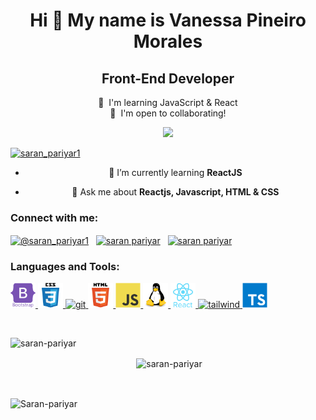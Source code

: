 
<center>
<h1 align="center">Hi 👋 My name is Vanessa Pineiro Morales</h1>

<h2 align="center">Front-End Developer</h2>
<p align="center">
 🧠  I'm learning JavaScript & React <br>
 🤝  I'm open to collaborating!<br>
</p>

<p align="center">
<a href="https://www.twitter.com/officialnesdevs" target="_blank" rel="noreferrer"><img src="https://img.shields.io/twitter/follow/officialnesdevs?logo=twitter&style=for-the-badge&color=f3b5d4&labelColor=000000" /></a>
</p>
<p align="left"> <a href="https://twitter.com/saran_pariyar1" target="blank"><img src="https://img.shields.io/twitter/follow/saran_pariyar1?logo=twitter&style=for-the-badge" alt="saran_pariyar1" /></a> </p>

  
- 🌱 I’m currently learning **ReactJS**

- 💬 Ask me about **Reactjs, Javascript, HTML & CSS**


<h3 align="left">Connect with me:</h3>
<p align="left">
<a href="[https://twitter.com/saran_pariyar1](https://twitter.com/saran_pariyar1)" target="blank"><img align="center" src="https://raw.githubusercontent.com/rahuldkjain/github-profile-readme-generator/master/src/images/icons/Social/twitter.svg" alt="@saran_pariyar1" height="30" width="40" /></a>
&nbsp;
<a href="[https://linkedin.com/in/Saran Pariyar](https://www.linkedin.com/in/saran-pariyar-5078b5217/)" target="blank"><img align="center" src="https://raw.githubusercontent.com/rahuldkjain/github-profile-readme-generator/master/src/images/icons/Social/linked-in-alt.svg" alt="saran pariyar" height="30" width="40" /></a>
&nbsp;
<a href="[https://fb.com/saran pariyar](https://www.facebook.com/saran.pariyar.50/)" target="blank"><img align="center" src="https://raw.githubusercontent.com/rahuldkjain/github-profile-readme-generator/master/src/images/icons/Social/facebook.svg" alt="saran pariyar" height="30" width="40" /></a>
&nbsp;
</p>

<h3 align="left">Languages and Tools:</h3>
<p align="left"> <a href="https://getbootstrap.com" target="_blank" rel="noreferrer"> <img src="https://raw.githubusercontent.com/devicons/devicon/master/icons/bootstrap/bootstrap-plain-wordmark.svg" alt="bootstrap" width="40" height="40"/> </a> <a href="https://www.w3schools.com/css/" target="_blank" rel="noreferrer"> <img src="https://raw.githubusercontent.com/devicons/devicon/master/icons/css3/css3-original-wordmark.svg" alt="css3" width="40" height="40"/> </a> <a href="https://git-scm.com/" target="_blank" rel="noreferrer"> <img src="https://www.vectorlogo.zone/logos/git-scm/git-scm-icon.svg" alt="git" width="40" height="40"/> </a> <a href="https://www.w3.org/html/" target="_blank" rel="noreferrer"> <img src="https://raw.githubusercontent.com/devicons/devicon/master/icons/html5/html5-original-wordmark.svg" alt="html5" width="40" height="40"/> </a> <a href="https://developer.mozilla.org/en-US/docs/Web/JavaScript" target="_blank" rel="noreferrer"> <img src="https://raw.githubusercontent.com/devicons/devicon/master/icons/javascript/javascript-original.svg" alt="javascript" width="40" height="40"/> </a> <a href="https://www.linux.org/" target="_blank" rel="noreferrer"> <img src="https://raw.githubusercontent.com/devicons/devicon/master/icons/linux/linux-original.svg" alt="linux" width="40" height="40"/> </a> <a href="https://reactjs.org/" target="_blank" rel="noreferrer"> <img src="https://raw.githubusercontent.com/devicons/devicon/master/icons/react/react-original-wordmark.svg" alt="react" width="40" height="40"/> </a> <a href="https://tailwindcss.com/" target="_blank" rel="noreferrer"> <img src="https://www.vectorlogo.zone/logos/tailwindcss/tailwindcss-icon.svg" alt="tailwind" width="40" height="40"/> </a> <a href="https://www.typescriptlang.org/" target="_blank" rel="noreferrer"> <img src="https://raw.githubusercontent.com/devicons/devicon/master/icons/typescript/typescript-original.svg" alt="typescript" width="40" height="40"/> </a> </p>
<br />
<p><img align="left" src="https://github-readme-stats.vercel.app/api/top-langs?username=saran-pariyar&show_icons=true&locale=en&layout=compact" alt="saran-pariyar" /></p>
<br />
<p>&nbsp;<img align="center" src="https://github-readme-stats.vercel.app/api?username=saran-pariyar&show_icons=true&locale=en" alt="saran-pariyar" /></p>
</center>
<br />
<p><img align="center" src="https://github-readme-streak-stats.herokuapp.com/?user=Saran-pariyar" alt="Saran-pariyar" /></p>

